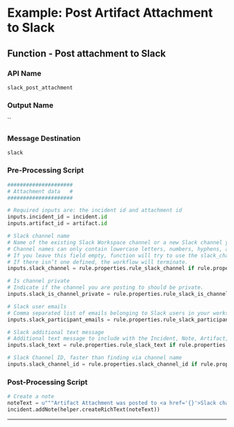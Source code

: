<!--
    DO NOT MANUALLY EDIT THIS FILE
    THIS FILE IS AUTOMATICALLY GENERATED WITH resilient-sdk codegen
-->

# Example: Post Artifact Attachment to Slack

## Function - Post attachment to Slack

### API Name
`slack_post_attachment`

### Output Name
``

### Message Destination
`slack`

### Pre-Processing Script
```python
#####################
# Attachment data   #
#####################

# Required inputs are: the incident id and attachment id
inputs.incident_id = incident.id
inputs.artifact_id = artifact.id

# Slack channel name
# Name of the existing Slack Workspace channel or a new Slack channel you are posting to. 
# Channel names can only contain lowercase letters, numbers, hyphens, and underscores, and must be 21 characters or less. 
# If you leave this field empty, function will try to use the slack_channel associated with the Incident or Task found in the Slack Conversations datatable. 
# If there isn’t one defined, the workflow will terminate.
inputs.slack_channel = rule.properties.rule_slack_channel if rule.properties.rule_slack_channel is not None else inputs.slack_channel

# Is channel private
# Indicate if the channel you are posting to should be private.
inputs.slack_is_channel_private = rule.properties.rule_slack_is_channel_private if rule.properties.rule_slack_is_channel_private is not None else inputs.slack_is_channel_private

# Slack user emails
# Comma separated list of emails belonging to Slack users in your workspace that will be added to your channel.
inputs.slack_participant_emails = rule.properties.rule_slack_participant_emails if rule.properties.rule_slack_participant_emails is not None else inputs.slack_participant_emails

# Slack additional text message
# Additional text message to include with the Incident, Note, Artifact, Attachment or Task data.
inputs.slack_text = rule.properties.rule_slack_text if rule.properties.rule_slack_text is not None else ''

# Slack Channel ID, faster than finding via channel name
inputs.slack_channel_id = rule.properties.slack_channel_id if rule.properties.slack_channel_id else inputs.slack_channel_id

```

### Post-Processing Script
```python
# Create a note
noteText = u"""Artifact Attachment was posted to <a href='{}'>Slack channel #{}</a>.""".format(results.url, results.channel)
incident.addNote(helper.createRichText(noteText))
```

---

